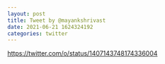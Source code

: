 ```yaml
--- 
layout: post 
title: Tweet by @mayankshrivast 
date: 2021-06-21 1624324192 
categories: twitter 
--- 
```

https://twitter.com/o/status/1407143748174336004